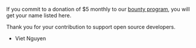 If you commit to a donation of $5 monthly to our [bounty program](https://www.bountysource.com/teams/minecraftly), you will get your name listed here.

Thank you for your contribution to support open source developers.

- Viet Nguyen
